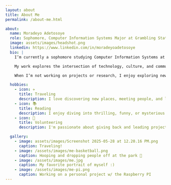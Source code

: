 ```yaml
---
layout: about
title: About Me
permalink: /about-me.html

about:
  name: Moradeyo Adetosoye
  role: Sophomore, Computer Information Systems Major at Grambling State University
  image: assets/images/headshot.png
  linkedin: https://www.linkedin.com/in/moradeyoadetosoye
  bio: |
    I’m currently a sophomore studying Computer Information Systems at Grambling State University in Grambling, Louisiana. I expect to graduate in 2028.

    My work explores the intersection of technology, culture, and community—how digital tools, data, and storytelling can empower underserved voices and drive impact.

    When I’m not working on projects or research, I enjoy exploring new places, co-leading youth initiatives like Preserve Our Roots, and learning more about AI and financial systems.

  hobbies:
    - icon: ✈️
      title: Traveling
      description: I love discovering new places, meeting people, and learning about different cultures.
    - icon: 📚
      title: Reading
      description: I enjoy diving into thrilling, funny, or mysterious books that keep me hooked.
    - icon: 🌱
      title: Volunteering
      description: I'm passionate about giving back and leading projects that uplift my community.

  gallery:
    - image: assets/images/Screenshot 2025-05-28 at 12.20.16 PM.png
      caption: Traveling!
    - image: /assets/images/me-basketball.png
      caption: Hooping and dropping people off at the park 🏀
    - image: /assets/images/me.jpg
      caption: My favorite portrait of myself :)
    - image: /assets/images/me-pi.png
      caption: Working on a personal project w/ the Raspberry PI
---
```

